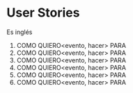 # User Stories
Es inglés
1. COMO <rol> QUIERO<evento, hacer> PARA <funcionalidad>
2. COMO <rol> QUIERO<evento, hacer> PARA <funcionalidad>
3. COMO <rol> QUIERO<evento, hacer> PARA <funcionalidad>
4. COMO <rol> QUIERO<evento, hacer> PARA <funcionalidad>
5. COMO <rol> QUIERO<evento, hacer> PARA <funcionalidad>
6. COMO <rol> QUIERO<evento, hacer> PARA <funcionalidad>
